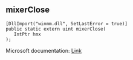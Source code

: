 ## mixerClose

```
[DllImport("winmm.dll", SetLastError = true)]
public static extern uint mixerClose(
   IntPtr hmx
);
```

Microsoft documentation: [Link](https://learn.microsoft.com/en-us/windows/win32/api/mmeapi/nf-mmeapi-mixerclose)
